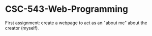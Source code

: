 # CSC-543-Web-Programming
First assignment: create a webpage to act as an "about me" about the creator (myself).
